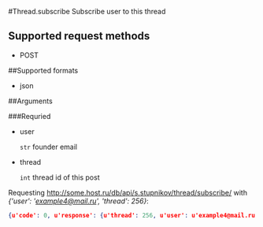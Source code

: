 #Thread.subscribe
Subscribe user to this thread

## Supported request methods 
* POST

##Supported formats
* json

##Arguments


###Requried
* user

   ```str``` founder email
* thread

   ```int``` thread id of this post


Requesting http://some.host.ru/db/api/s.stupnikov/thread/subscribe/ with _{'user': 'example4@mail.ru', 'thread': 256}_:
```json
{u'code': 0, u'response': {u'thread': 256, u'user': u'example4@mail.ru'}}
```
